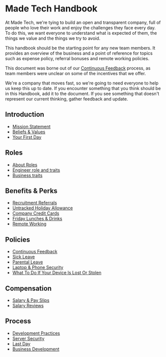 # Made Tech Handbook

At Made Tech, we're tying to build an open and transparent company, full of people who love their work and enjoy the challenges they face every day. To do this, we want everyone to understand what is expected of them, the things we value and the things we try to avoid.

This handbook should be the starting point for any new team members. It provides an overview of the business and a point of reference for topics such as expense policy, referral bonuses and remote working policies.

This document was borne out of our [Continuous Feedback](policies/continuous_feedback.md) process, as team members were unclear on some of the incentives that we offer.

We're a company that moves fast, so we're going to need everyone to help us keep this up to date. If you encounter something that you think should be in this Handbook, add it to the document. If you see something that doesn't represent our current thinking, gather feedback and update.

Introduction
--
* [Mission Statement](company/mission_statement.md)
* [Beliefs & Values](company/beliefs_and_values.md)
* [Your First Day](company/first_day.md)

Roles
--
* [About Roles](roles/README.md)
* [Engineer role and traits](roles/engineer.md)
* [Business traits](roles/business.md)

Benefits & Perks
--
* [Recruitment Referrals](benefits/recruitment_referrals.md)
* [Untracked Holiday Allowance](benefits/untracked_holiday.md)
* [Company Credit Cards](benefits/company_credit_card.md)
* [Friday Lunches & Drinks](benefits/friday_lunch_drinks.md)
* [Remote Working](benefits/remote_working.md)

Policies
--
* [Continuous Feedback](policies/continuous_feedback.md)
* [Sick Leave](policies/sick_leave.md)
* [Parental Leave](policies/parental_leave.md)
* [Laptop & Phone Security](security/protect_the_company.md)
* [What To Do If Your Device Is Lost Or Stolen](security/lost_or_stolen.md)

Compensation
--
* [Salary & Pay Slips](compensation/salary_pay_slips.md)
* [Salary Reviews](compensation/salary_reviews.md)

Process
--
* [Development Practices](process/development_practices.md)
* [Server Security](security/server_setup_guidelines.md)
* [Last Day](security/last_day.md)
* [Business Development](process/bizdev.md)

